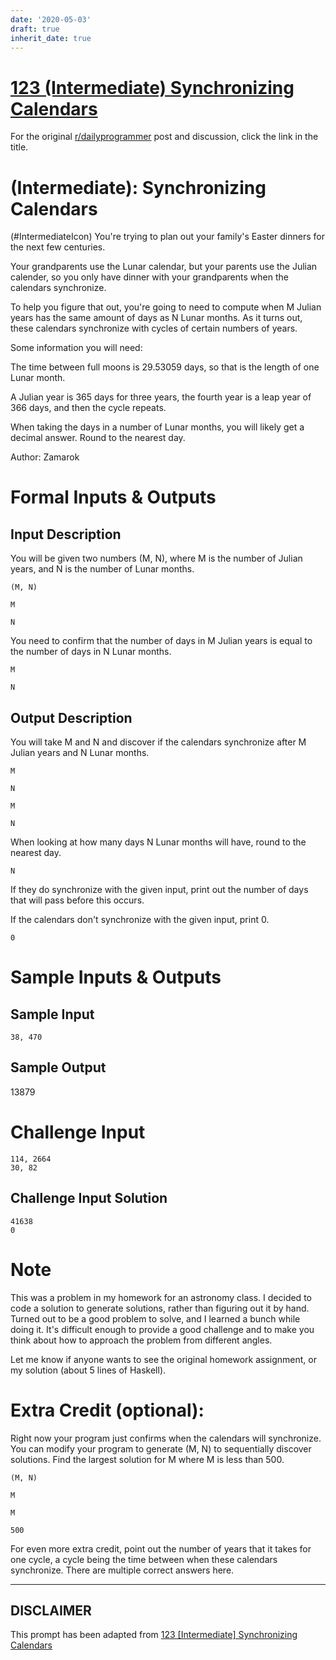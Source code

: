 ```yaml
---
date: '2020-05-03'
draft: true
inherit_date: true
---
```


# [123 (Intermediate) Synchronizing Calendars](https://www.reddit.com/r/dailyprogrammer/comments/1dx3wj/050813_challenge_123_intermediate_synchronizing/)

For the original [r/dailyprogrammer](https://www.reddit.com/r/dailyprogrammer/) post and discussion, click the link in the title.

#  (Intermediate): Synchronizing Calendars
(#IntermediateIcon)
You're trying to plan out your family's Easter dinners for the next few centuries.

Your grandparents use the Lunar calendar, but your parents use the Julian calender, so you only have dinner with your grandparents when the calendars synchronize.

To help you figure that out, you're going to need to compute when M Julian years has the same amount of days as N Lunar months. As it turns out, these calendars synchronize with cycles of certain numbers of years.

Some information you will need:

The time between full moons is 29.53059 days, so that is the length of one Lunar month.

A Julian year is 365 days for three years, the fourth year is a leap year of 366 days, and then the cycle repeats.

When taking the days in a number of Lunar months, you will likely get a decimal answer. Round to the nearest day.

Author: Zamarok

# Formal Inputs & Outputs
## Input Description
You will be given two numbers (M, N), where
M is the number of Julian years, and
N is the number of Lunar months.


```
(M, N)
```

```
M
```

```
N
```
You need to confirm that the number of days in M Julian years is equal to the number of days in N Lunar months.


```
M
```

```
N
```
## Output Description
You will take M and N and discover if the calendars synchronize after M Julian years and N Lunar months.


```
M
```

```
N
```

```
M
```

```
N
```
When looking at how many days N Lunar months will have, round to the nearest day.


```
N
```
If they do synchronize with the given input, print out the number of days that will pass before this occurs.

If the calendars don't synchronize with the given input, print 0.


```
0
```
# Sample Inputs & Outputs
## Sample Input

```
38, 470
```
## Sample Output
13879

# Challenge Input

```
114, 2664
30, 82
```
## Challenge Input Solution

```
41638
0
```
# Note
This was a problem in my homework for an astronomy class. I decided to code a solution to generate solutions, rather than figuring out it by hand. Turned out to be a good problem to solve, and I learned a bunch while doing it. It's difficult enough to provide a good challenge and to make you think about how to approach the problem from different angles.

Let me know if anyone wants to see the original homework assignment, or my solution (about 5 lines of Haskell).

# Extra Credit (optional):
Right now your program just confirms when the calendars will synchronize. You can modify your program to generate (M, N) to sequentially discover solutions. Find the largest solution for M where M is less than 500.


```
(M, N)
```

```
M
```

```
M
```

```
500
```
For even more extra credit, point out the number of years that it takes for one cycle, a cycle being the time between when these calendars synchronize. There are multiple correct answers here.


----
## **DISCLAIMER**
This prompt has been adapted from [123 [Intermediate] Synchronizing Calendars](https://www.reddit.com/r/dailyprogrammer/comments/1dx3wj/050813_challenge_123_intermediate_synchronizing/
)
